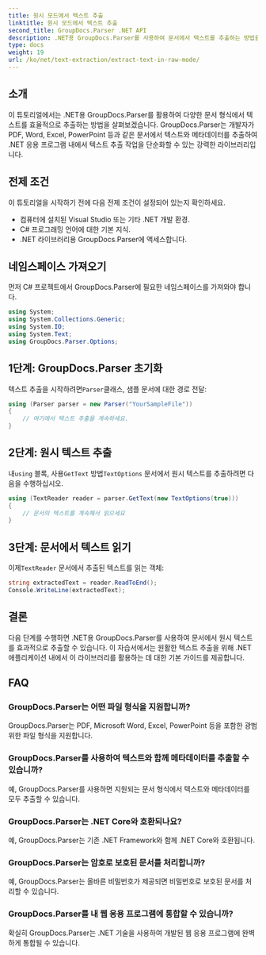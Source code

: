 ```yaml
---
title: 원시 모드에서 텍스트 추출
linktitle: 원시 모드에서 텍스트 추출
second_title: GroupDocs.Parser .NET API
description: .NET용 GroupDocs.Parser를 사용하여 문서에서 텍스트를 추출하는 방법을 알아보세요. .NET 애플리케이션 내에서 쉽고 효율적이며 원활한 텍스트 추출이 가능합니다.
type: docs
weight: 19
url: /ko/net/text-extraction/extract-text-in-raw-mode/
---
```

## 소개
이 튜토리얼에서는 .NET용 GroupDocs.Parser를 활용하여 다양한 문서 형식에서 텍스트를 효율적으로 추출하는 방법을 살펴보겠습니다. GroupDocs.Parser는 개발자가 PDF, Word, Excel, PowerPoint 등과 같은 문서에서 텍스트와 메타데이터를 추출하여 .NET 응용 프로그램 내에서 텍스트 추출 작업을 단순화할 수 있는 강력한 라이브러리입니다.
## 전제 조건
이 튜토리얼을 시작하기 전에 다음 전제 조건이 설정되어 있는지 확인하세요.
- 컴퓨터에 설치된 Visual Studio 또는 기타 .NET 개발 환경.
- C# 프로그래밍 언어에 대한 기본 지식.
- .NET 라이브러리용 GroupDocs.Parser에 액세스합니다.

## 네임스페이스 가져오기
먼저 C# 프로젝트에서 GroupDocs.Parser에 필요한 네임스페이스를 가져와야 합니다.
```csharp
using System;
using System.Collections.Generic;
using System.IO;
using System.Text;
using GroupDocs.Parser.Options;
```
## 1단계: GroupDocs.Parser 초기화
 텍스트 추출을 시작하려면`Parser`클래스, 샘플 문서에 대한 경로 전달:
```csharp
using (Parser parser = new Parser("YourSampleFile"))
{
    // 여기에서 텍스트 추출을 계속하세요.
}
```
## 2단계: 원시 텍스트 추출
 내`using` 블록, 사용`GetText` 방법`TextOptions` 문서에서 원시 텍스트를 추출하려면 다음을 수행하십시오.
```csharp
using (TextReader reader = parser.GetText(new TextOptions(true)))
{
    // 문서의 텍스트를 계속해서 읽으세요
}
```
## 3단계: 문서에서 텍스트 읽기
 이제`TextReader` 문서에서 추출된 텍스트를 읽는 객체:
```csharp
string extractedText = reader.ReadToEnd();
Console.WriteLine(extractedText);
```

## 결론
다음 단계를 수행하면 .NET용 GroupDocs.Parser를 사용하여 문서에서 원시 텍스트를 효과적으로 추출할 수 있습니다. 이 자습서에서는 원활한 텍스트 추출을 위해 .NET 애플리케이션 내에서 이 라이브러리를 활용하는 데 대한 기본 가이드를 제공합니다.

## FAQ
### GroupDocs.Parser는 어떤 파일 형식을 지원합니까?
GroupDocs.Parser는 PDF, Microsoft Word, Excel, PowerPoint 등을 포함한 광범위한 파일 형식을 지원합니다.
### GroupDocs.Parser를 사용하여 텍스트와 함께 메타데이터를 추출할 수 있습니까?
예, GroupDocs.Parser를 사용하면 지원되는 문서 형식에서 텍스트와 메타데이터를 모두 추출할 수 있습니다.
### GroupDocs.Parser는 .NET Core와 호환되나요?
예, GroupDocs.Parser는 기존 .NET Framework와 함께 .NET Core와 호환됩니다.
### GroupDocs.Parser는 암호로 보호된 문서를 처리합니까?
예, GroupDocs.Parser는 올바른 비밀번호가 제공되면 비밀번호로 보호된 문서를 처리할 수 있습니다.
### GroupDocs.Parser를 내 웹 응용 프로그램에 통합할 수 있습니까?
확실히 GroupDocs.Parser는 .NET 기술을 사용하여 개발된 웹 응용 프로그램에 완벽하게 통합될 수 있습니다.